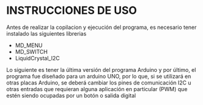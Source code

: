 # INSTRUCCIONES DE USO

Antes de realizar la copilacion y ejecución del programa, es necesario tener instalado las siguientes librerias
-	MD_MENU
-	MD_SWITCH
-	LiquidCrystal_I2C

Lo siguiente es tener la última versión del programa Arduino y por último, el programa fue diseñado para un arduino UNO, por lo que, si se utilizará en otras placas Arduino, se deberá cambiar los pines de comunicación  I2C u otras entradas que requieran alguna aplicación en particular (PWM) que estén siendo ocupadas por un botón o salida digital 

